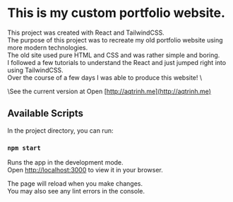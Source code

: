 # This is my custom portfolio website.

This project was created with React and TailwindCSS.\
The purpose of this project was to recreate my old portfolio website using more modern technologies.\
The old site used pure HTML and CSS and was rather simple and boring. \
I followed a few tutorials to understand the React and just jumped right into using TailwindCSS. \
Over the course of a few days I was able to produce this website! \

\See the current version at Open [http://aqtrinh.me](http://aqtrinh.me)

## Available Scripts

In the project directory, you can run:

### `npm start`

Runs the app in the development mode.\
Open [http://localhost:3000](http://localhost:3000) to view it in your browser.

The page will reload when you make changes.\
You may also see any lint errors in the console.
